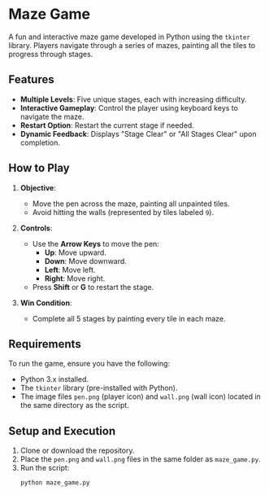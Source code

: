# Maze Game

A fun and interactive maze game developed in Python using the `tkinter` library. Players navigate through a series of mazes, painting all the tiles to progress through stages.

## Features

- **Multiple Levels**: Five unique stages, each with increasing difficulty.
- **Interactive Gameplay**: Control the player using keyboard keys to navigate the maze.
- **Restart Option**: Restart the current stage if needed.
- **Dynamic Feedback**: Displays "Stage Clear" or "All Stages Clear" upon completion.

## How to Play

1. **Objective**:
   - Move the pen across the maze, painting all unpainted tiles.
   - Avoid hitting the walls (represented by tiles labeled `9`).

2. **Controls**:
   - Use the **Arrow Keys** to move the pen:
     - **Up**: Move upward.
     - **Down**: Move downward.
     - **Left**: Move left.
     - **Right**: Move right.
   - Press **Shift** or **G** to restart the stage.

3. **Win Condition**:
   - Complete all 5 stages by painting every tile in each maze.

## Requirements

To run the game, ensure you have the following:
- Python 3.x installed.
- The `tkinter` library (pre-installed with Python).
- The image files `pen.png` (player icon) and `wall.png` (wall icon) located in the same directory as the script.

## Setup and Execution

1. Clone or download the repository.
2. Place the `pen.png` and `wall.png` files in the same folder as `maze_game.py`.
3. Run the script:
   ```bash
   python maze_game.py
